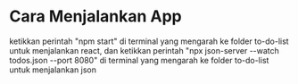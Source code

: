 # Cara Menjalankan App

ketikkan perintah "npm start" di terminal yang mengarah ke folder to-do-list untuk menjalankan react, dan 
ketikkan perintah "npx json-server --watch todos.json --port 8080" di terminal yang mengarah ke folder to-do-list untuk menjalankan json 

